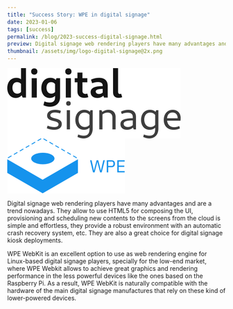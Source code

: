 ```yaml
---
title: "Success Story: WPE in digital signage"
date: 2023-01-06
tags: [success]
permalink: /blog/2023-success-digital-signage.html
preview: Digital signage web rendering players have many advantages and are a trend nowadays.
thumbnail: /assets/img/logo-digital-signage@2x.png
---
```


<div class="success-top">
<img alt="WPE WebKit in digital signage" align="center" src="/assets/img/logo-digital-signage@2x.png">
<img alt="WPE" align="center" src="/assets/img/logo-blue.svg">
</div>

Digital signage web rendering players have many advantages and are a trend nowadays. They allow to use HTML5 for composing the UI, provisioning and scheduling new contents to the screens from the cloud is simple and effortless, they provide a robust environment with an automatic crash recovery system, etc. They are also a great choice for digital signage kiosk deployments.

WPE WebKit is an excellent option to use as web rendering engine for Linux-based digital signage players, specially for the low-end market, where WPE Webkit allows to achieve great graphics and rendering performance in the less powerful devices like the ones based on the Raspberry Pi. As a result, WPE WebKit is naturally compatible with the hardware of the main digital signage manufactures that rely on these kind of lower-powered devices.
